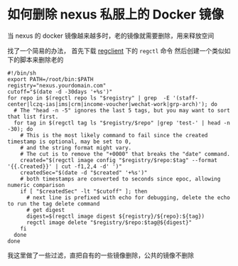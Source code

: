 # 如何删除 nexus 私服上的 Docker 镜像

当 nexus 的 docker 镜像越来越多时，老的镜像就需要删除，用来释放空间

找了一个简易的办法， 首先下载 [regclient](https://github.com/regclient/regclient) 下的 `regctl` 命令
然后创建一个类似如下的脚本来删除老的

```shell
#!/bin/sh
export PATH=/root/bin:$PATH
registry="nexus.yourdomain.com"
cutoff="$(date -d -30days '+%s')"
for repo in $(regctl repo ls "$registry" | grep  -E '(staff-center|lczq-ias|ims|crm|income-voucher|wechat-work|grp-arch)'); do
  # The "head -n -5" ignores the last 5 tags, but you may want to sort that list first.
  for tag in $(regctl tag ls "$registry/$repo" |grep 'test-' | head -n -30); do
    # This is the most likely command to fail since the created timestamp is optional, may be set to 0,
    # and the string format might vary.
    # The cut is to remove the "+0000" that breaks the "date" command.
    created="$(regctl image config "$registry/$repo:$tag" --format '{{.Created}}' | cut -f1,2,4 -d' ')"
    createdSec="$(date -d "$created" '+%s')"
    # both timestamps are converted to seconds since epoc, allowing numeric comparison
    if [ "$createdSec" -lt "$cutoff" ]; then
      # next line is prefixed with echo for debugging, delete the echo to run the tag delete command
      # get digest
      digest=$(regctl image digest ${registry}/${repo}:${tag})
      regctl image delete "$registry/$repo:$tag@${digest}"
    fi
  done
done
```

我这里做了一些过滤，直把自有的一些镜像删除，公共的镜像不删除

